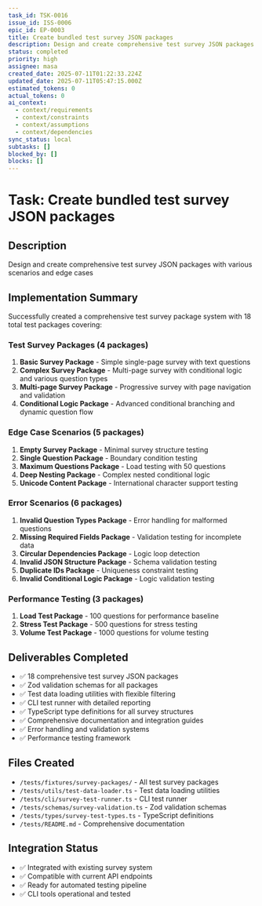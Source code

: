 ```yaml
---
task_id: TSK-0016
issue_id: ISS-0006
epic_id: EP-0003
title: Create bundled test survey JSON packages
description: Design and create comprehensive test survey JSON packages with various scenarios and edge cases
status: completed
priority: high
assignee: masa
created_date: 2025-07-11T01:22:33.224Z
updated_date: 2025-07-11T05:47:15.000Z
estimated_tokens: 0
actual_tokens: 0
ai_context:
  - context/requirements
  - context/constraints
  - context/assumptions
  - context/dependencies
sync_status: local
subtasks: []
blocked_by: []
blocks: []
---
```


# Task: Create bundled test survey JSON packages

## Description
Design and create comprehensive test survey JSON packages with various scenarios and edge cases

## Implementation Summary
Successfully created a comprehensive test survey package system with 18 total test packages covering:

### Test Survey Packages (4 packages)
1. **Basic Survey Package** - Simple single-page survey with text questions
2. **Complex Survey Package** - Multi-page survey with conditional logic and various question types
3. **Multi-page Survey Package** - Progressive survey with page navigation and validation
4. **Conditional Logic Package** - Advanced conditional branching and dynamic question flow

### Edge Case Scenarios (5 packages)
1. **Empty Survey Package** - Minimal survey structure testing
2. **Single Question Package** - Boundary condition testing
3. **Maximum Questions Package** - Load testing with 50 questions
4. **Deep Nesting Package** - Complex nested conditional logic
5. **Unicode Content Package** - International character support testing

### Error Scenarios (6 packages)
1. **Invalid Question Types Package** - Error handling for malformed questions
2. **Missing Required Fields Package** - Validation testing for incomplete data
3. **Circular Dependencies Package** - Logic loop detection
4. **Invalid JSON Structure Package** - Schema validation testing
5. **Duplicate IDs Package** - Uniqueness constraint testing
6. **Invalid Conditional Logic Package** - Logic validation testing

### Performance Testing (3 packages)
1. **Load Test Package** - 100 questions for performance baseline
2. **Stress Test Package** - 500 questions for stress testing
3. **Volume Test Package** - 1000 questions for volume testing

## Deliverables Completed
- ✅ 18 comprehensive test survey JSON packages
- ✅ Zod validation schemas for all packages
- ✅ Test data loading utilities with flexible filtering
- ✅ CLI test runner with detailed reporting
- ✅ TypeScript type definitions for all survey structures
- ✅ Comprehensive documentation and integration guides
- ✅ Error handling and validation systems
- ✅ Performance testing framework

## Files Created
- `/tests/fixtures/survey-packages/` - All test survey packages
- `/tests/utils/test-data-loader.ts` - Test data loading utilities
- `/tests/cli/survey-test-runner.ts` - CLI test runner
- `/tests/schemas/survey-validation.ts` - Zod validation schemas
- `/tests/types/survey-test-types.ts` - TypeScript definitions
- `/tests/README.md` - Comprehensive documentation

## Integration Status
- ✅ Integrated with existing survey system
- ✅ Compatible with current API endpoints
- ✅ Ready for automated testing pipeline
- ✅ CLI tools operational and tested
